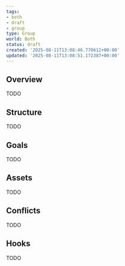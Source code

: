 ```yaml
---
tags:
- both
- draft
- group
type: Group
world: Both
status: draft
created: '2025-08-11T13:08:46.770612+00:00'
updated: '2025-08-11T13:08:51.172387+00:00'
---
```



## Overview

TODO
## Structure

TODO
## Goals

TODO
## Assets

TODO
## Conflicts

TODO
## Hooks

TODO
